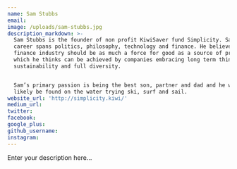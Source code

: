 ```yaml
---
name: Sam Stubbs
email:
image: /uploads/sam-stubbs.jpg
description_markdown: >-
  Sam Stubbs is the founder of non profit KiwiSaver fund Simplicity. Sam’s
  career spans politics, philosophy, technology and finance. He believes the
  finance industry should be as much a force for good as a source of profit
  which he thinks can be achieved by companies embracing long term thinking,
  sustainability and full diversity.


  Sam’s primary passion is being the best son, partner and dad and he will most
  likely be found on the water trying ski, surf and sail.
website_url: 'http://simplicity.kiwi/'
medium_url:
twitter:
facebook:
google_plus:
github_username:
instagram:
---
```


Enter your description here...
